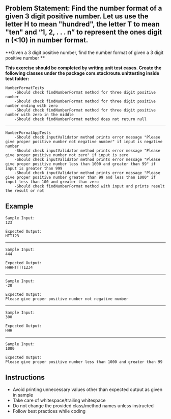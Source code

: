 ## Problem Statement: Find the number format of a given 3 digit positive number. Let us use the letter H to mean "hundred", the letter T to mean "ten" and “1, 2, . . . n” to represent the ones digit n (<10) in number format. ##

**Given a 3 digit positive number, find the number format of given a 3 digit positive number **

**This exercise should be completed by writing unit test cases. Create the following classes under the package com.stackroute.unittesting inside test folder:**


    NumberFormatTests
        -Should check findNumberFormat method for three digit positive number
        -Should check findNumberFormat method for three digit positive number ending with zero 
        -Should check findNumberFormat method for three digit positive number with zero in the middle
        -Should check findNumberFormat method does not return null
------------------------------------------------------
    NumberFormatAppTests
        -Should check inputValidator method prints error message "Please give proper positive number not negative number" if input is negative number 
        -Should check inputValidator method prints error message "Please give proper positive number not zero" if input is zero
        -Should check inputValidator method prints error message "Please give proper positive number less than 1000 and greater than 99" if input is greater than 999
        -Should check inputValidator method prints error message "Please give proper positive number greater than 99 and less than 1000" if input less than 100 and greater than zero
        -Should check findNumberFormat method with input and prints result the result or not 

## Example
    Sample Input:
    123
    
    Expected Output:   
    HTT123
--------------------------------------------------------
    Sample Input:
    444
    
    Expected Output:
    HHHHTTTT1234
--------------------------------------------------------
    Sample Input:
    -20
    
    Expected Output:
    Please give proper positive number not negative number
--------------------------------------------------------
    Sample Input:
    300
    
    Expected Output:
    HHH
--------------------------------------------------------
    Sample Input:
    1000
    
    Expected Output:
    Please give proper positive number less than 1000 and greater than 99
## Instructions
- Avoid printing unnecessary values other than expected output as given in sample
- Take care of whitespace/trailing whitespace
- Do not change the provided class/method names unless instructed
- Follow best practices while coding